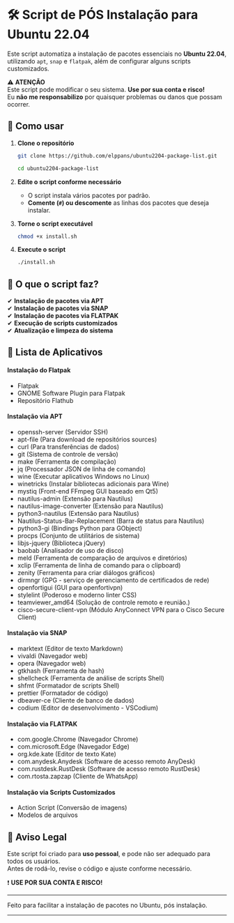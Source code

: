 # 🛠️ Script de PÓS Instalação para Ubuntu 22.04  

Este script automatiza a instalação de pacotes essenciais no **Ubuntu 22.04**, utilizando `apt`, `snap` e `flatpak`, além de configurar alguns scripts customizados.  

⚠️ **ATENÇÃO**  
Este script pode modificar o seu sistema. **Use por sua conta e risco!**  
Eu **não me responsabilizo** por quaisquer problemas ou danos que possam ocorrer.  

## 📌 Como usar  

1. **Clone o repositório**  
   ```bash
   git clone https://github.com/elppans/ubuntu2204-package-list.git
   ```
   ```bash
   cd ubuntu2204-package-list
   ```

2. **Edite o script conforme necessário**  
   - O script instala vários pacotes por padrão.  
   - **Comente (`#`) ou descomente** as linhas dos pacotes que deseja instalar.  

3. **Torne o script executável**  
   ```bash
   chmod +x install.sh
   ```

4. **Execute o script**  
   ```bash
   ./install.sh
   ```

## 📜 O que o script faz?  

✔ **Instalação de pacotes via APT**  
✔ **Instalação de pacotes via SNAP**  
✔ **Instalação de pacotes via FLATPAK**  
✔ **Execução de scripts customizados**  
✔ **Atualização e limpeza do sistema**  

## 📜 Lista de Aplicativos

#### Instalação do Flatpak
- Flatpak
- GNOME Software Plugin para Flatpak
- Repositório Flathub

#### Instalação via APT
- openssh-server (Servidor SSH)
- apt-file (Para download de repositórios sources)
- curl (Para transferências de dados)
- git (Sistema de controle de versão)
- make (Ferramenta de compilação)
- jq (Processador JSON de linha de comando)
- wine (Executar aplicativos Windows no Linux)
- winetricks (Instalar bibliotecas adicionais para Wine)
- mystiq (Front-end FFmpeg GUI baseado em Qt5)
- nautilus-admin (Extensão para Nautilus)
- nautilus-image-converter (Extensão para Nautilus)
- python3-nautilus (Extensão para Nautilus)
- Nautilus-Status-Bar-Replacement (Barra de status para Nautilus)
- python3-gi (Bindings Python para GObject)
- procps (Conjunto de utilitários de sistema)
- libjs-jquery (Biblioteca jQuery)
- baobab (Analisador de uso de disco)
- meld (Ferramenta de comparação de arquivos e diretórios)
- xclip (Ferramenta de linha de comando para o clipboard)
- zenity (Ferramenta para criar diálogos gráficos)
- dirmngr (GPG - serviço de gerenciamento de certificados de rede)
- openfortigui (GUI para openfortivpn)
- stylelint (Poderoso e moderno linter CSS)
- teamviewer_amd64 (Solução de controle remoto e reunião.)
- cisco-secure-client-vpn (Módulo AnyConnect VPN para o Cisco Secure Client)

#### Instalação via SNAP
- marktext (Editor de texto Markdown)
- vivaldi (Navegador web)
- opera (Navegador web)
- gtkhash (Ferramenta de hash)
- shellcheck (Ferramenta de análise de scripts Shell)
- shfmt (Formatador de scripts Shell)
- prettier (Formatador de código)
- dbeaver-ce (Cliente de banco de dados)
- codium (Editor de desenvolvimento - VSCodium)

#### Instalação via FLATPAK
- com.google.Chrome (Navegador Chrome)
- com.microsoft.Edge (Navegador Edge)
- org.kde.kate (Editor de texto Kate)
- com.anydesk.Anydesk (Software de acesso remoto AnyDesk)
- com.rustdesk.RustDesk (Software de acesso remoto RustDesk)
- com.rtosta.zapzap (Cliente de WhatsApp)

#### Instalação via Scripts Customizados
- Action Script (Conversão de imagens)
- Modelos de arquivos


## 🚨 Aviso Legal  

Este script foi criado para **uso pessoal**, e pode não ser adequado para todos os usuários.  
Antes de rodá-lo, revise o código e ajuste conforme necessário.  

❗ **USE POR SUA CONTA E RISCO!**  

---  

Feito para facilitar a instalação de pacotes no Ubuntu, pós instalação.  
___
